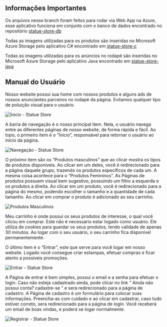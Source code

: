 ## Informações Importantes

Os arquivos nesse branch foram feitos para rodar via Web App na Azure, esse aplicativo funciona em conjunto com o banco de dados encontrado no repositório [statue-store-db](https://github.com/EspetacularGus/statue-store-db)

Todas as imagens utilizadas para os produtos são inseridas no Microsoft Azure Storage pelo aplicativo C# encontrado em [statue-store-c](https://github.com/EspetacularGus/statue-store-c)

Todas as imagens utilizadas para os anúncios no rodapé são inseridas no Microsoft Azure Storage pelo aplicativo Java encontrado em [statue-store-java](https://github.com/EspetacularGus/statue-store-java)


## Manual do Usuário

Nosso website possui sua home com nossos produtos e alguns ads de nossos anunciantes
parceiros no rodapé da página. Evitamos qualquer tipo de poluição visual para
o usuário.

![Ínicio - Statue Store](https://user-images.githubusercontent.com/59635709/72034286-552f1c00-3273-11ea-8b06-23b9170b98ab.png)

A barra de navegação é o nosso principal item. Nela, o usuário navega entre as
diferentes páginas de nosso website, de forma rápida e fácil.
Ao topo, o primeiro item é o “Ínicio”, responsável para retornar o usuário ao início da
página.

![Navegação - Statue Store](https://user-images.githubusercontent.com/59635709/72034474-d5ee1800-3273-11ea-9dd5-b77079d37080.png)

O próximo item são os “Produtos masculinos” que ao clicar mostra os tipos
de produtos disponíveis. Ao clicar em um deles, você é redirecionado para a página
daquele grupo, trazendo os produtos específicos de cada um. A mesma coisa
acontece para o “Produtos Femininos”. As Páginas de produtos possuem visual bem
sugestivo, possuindo um filtro a esquerda e os produtos a direita. Ao clicar em um
produto, você é redirecionado para a página do mesmo, podendo escolher o
tamanho e a quantidade de cada tamanho. Ao clicar em comprar o produto é
adicionado ao seu carrinho.

![Produtos Masculinos](https://user-images.githubusercontent.com/59635709/72035143-cc65af80-3275-11ea-94ce-962b724a16fa.png)

Meu carrinho é onde possui os seus produtos de interesse, o qual você clicou
em comprar. Este não é necessário estar logado como usuário. Ele utiliza de
cookies para guardar os seus produtos, tendo validade de apenas 30 minutos. Ao
logar com o seu usuário, o seu carrinho fica disponível permanentemente.

O último item é o “Entrar”, este que serve para você logar em nosso website.
Logado você consegue criar estampas, efetuar compras e ficar atento a possíveis
promoções.

![Entrar - Statue Store](https://user-images.githubusercontent.com/59635709/72034955-4184b500-3275-11ea-91ad-30796f1d52db.png)

A Página de entrar é bem simples, possui o email e a senha para efetuar o
login. Caso não esteja cadastrado ainda, pode clicar no link “ Ainda não possui
conta? cadastre-se ” e será redirecionado para a página de cadastro.
A Página de cadastro é um formulário para colocar suas informações.
Preencha-as com cuidado e ao clicar em cadastrar, caso tudo estiver correto, sera
redirecionado para a página de login. Você receberá um email de boas vindas, e
poderá se logar normalmente.

![Registrar - Statue Store](https://user-images.githubusercontent.com/59635709/72035004-64af6480-3275-11ea-94b7-c7072e90cb80.png)

